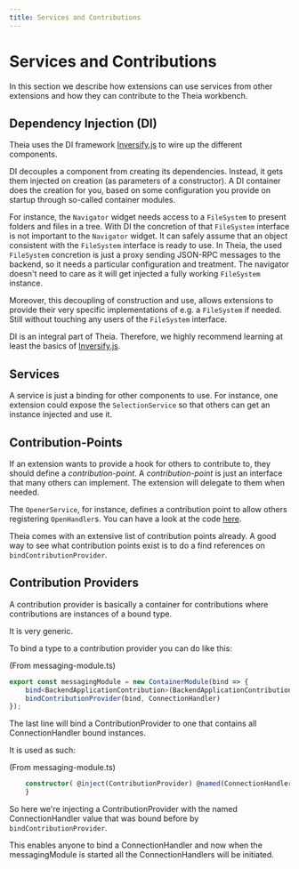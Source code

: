 ```yaml
---
title: Services and Contributions
---
```


# Services and Contributions

In this section we describe how extensions can use services from other extensions
and how they can contribute to the Theia workbench.

## Dependency Injection (DI)

Theia uses the DI framework [Inversify.js](http://inversify.io/) to wire up the
different components.

DI decouples a component from creating its dependencies. Instead, it gets them
injected on creation (as parameters of a constructor). A DI container does the
creation for you, based on some configuration you provide on startup through
so-called container modules.

For instance, the `Navigator` widget needs access to a `FileSystem` to present
folders and files in a tree. With DI the concretion of that `FileSystem`
interface is not important to the `Navigator` widget. It can safely assume that
an object consistent with the `FileSystem` interface is ready to use. In Theia,
the used `FileSystem` concretion is just a proxy sending JSON-RPC messages to
the backend, so it needs a particular configuration and treatment. The
navigator doesn't need to care as it will get injected a fully working
`FileSystem` instance.

Moreover, this decoupling of construction and use, allows extensions to provide
their very specific implementations of e.g. a `FileSystem` if needed. Still
without touching any users of the `FileSystem` interface.

DI is an integral part of Theia. Therefore, we highly recommend learning at
least the basics of [Inversify.js](http://inversify.io/).

## Services

A service is just a binding for other components to use. For instance, one
extension could expose the `SelectionService` so that others can get an
instance injected and use it.

## Contribution-Points

If an extension wants to provide a hook for others to contribute to, they
should define a _contribution-point_. A _contribution-point_ is just an
interface that many others can implement. The extension will delegate to them
when needed.

The `OpenerService`, for instance, defines a contribution point to allow others
registering `OpenHandler`s. You can have a look at the code
[here](https://github.com/eclipse-theia/theia/blob/master/packages/core/src/browser/opener-service.ts).

Theia comes with an extensive list of contribution points already. A good way
to see what contribution points exist is to do a find references on
`bindContributionProvider`.

## Contribution Providers

A contribution provider is basically a container for contributions where
contributions are instances of a bound type.

It is very generic.

To bind a type to a contribution provider you can do like this:

(From messaging-module.ts)

``` typescript
export const messagingModule = new ContainerModule(bind => {
    bind<BackendApplicationContribution>(BackendApplicationContribution).to(MessagingContribution);
    bindContributionProvider(bind, ConnectionHandler)
});
```
The last line will bind a ContributionProvider to one that contains all
ConnectionHandler bound instances.


It is used as such:

(From messaging-module.ts)

``` typescript
    constructor( @inject(ContributionProvider) @named(ConnectionHandler) protected readonly handlers: ContributionProvider<ConnectionHandler>) {
    }

```

So here we're injecting a ContributionProvider with the named
ConnectionHandler value that was bound before by `bindContributionProvider`.

This enables anyone to bind a ConnectionHandler and now when the
messagingModule is started all the ConnectionHandlers will be initiated.
